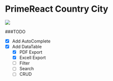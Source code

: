 # PrimeReact Country City

![](https://i.imgur.com/7d1OFGc.jpg)

###TODO

- [x] Add AutoComplete
- [x] Add DataTable
    - [x] PDF Export 
    - [x] Excell Export
    - [ ] Filter
    - [ ] Search
    - [ ] CRUD
